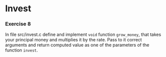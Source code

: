 # Invest
### Exercise 8

In file src/invest.c define and implement <code>void</code> function <code>grow_money</code>, that takes your principal money and multiplies it by the rate. Pass to it correct arguments and return computed value as one of the parameters of the function <code>invest</code>.
 

